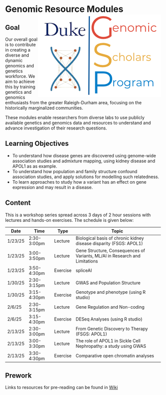 # Genomic Resource Modules <img src="logo-CCGR-GSP.png" alt="Genomic Scholars Program" align="right" />

## Goal

Our overall goal is to contribute in creating a diverse and dynamic genomics and genetics workforce. We aim to achieve this by training genetics and genomics enthusiasts from the greater Raleigh-Durham area, focusing on the historically marginalized communities. <br>


These modules enable researchers from diverse labs to use publicly available genetics and genomics data and resources to understand and advance investigation of their research questions. 

## Learning Objectives

- To understand how disease genes are discovered using genome-wide association studies and admixture mapping, using kidney disease and APOL1 as as example.
- To understand how population and family structure confound association studies, and apply solutions for modelling such relatedness.
- To learn approaches to study how a variant has an effect on gene expression and may result in a disease. 

## Content

This is a workshop series spread across 3 days of 2 hour sessions with lectures and hands-on exercises. The schedule is given below: 

| Date    |	Time        |	Type     |	Topic                                                                      |
|---------|-------------|----------|-----------------------------------------------------------------------------|
| 1/23/25 |	2:30-3:00pm	| Lecture	 | Biological basis of chronic kidney disease disparity (FSGS: APOL1)          |
| 1/23/25 |	3:00-3:50pm	| Lecture	 | Gene Structure, Consequences of Variants, ML/AI in Research and Limitations |
| 1/23/25 |	3:50-4:30pm	| Exercise | spliceAI                                                                    |
| 1/30/25 |	2:30-3:15pm	| Lecture	 | GWAS and Population Structure |
| 1/30/25 |	3:15-4:30pm	| Exercise | Genotype and phenotype (using R studio) |
| 2/6/25  |	2:30-3:15pm	| Lecture	 | Gene Regulation and Non-coding |
| 2/6/25	| 3:15-4:30pm	| Exercise | DESeq Analyses (using R studio) |
| 2/13/25	| 2:30-3:00pm	| Lecture	 | From Genetic Discovery to Therapy (FSGS: APOL1) |
| 2/13/25	| 3:00-3:30pm	| Lecture	 | The role of APOL1 in Sickle Cell Nephropathy: a study using GWAS |
| 2/13/25	| 3:30-4:30pm	| Exercise | Comparative open chromatin analyses |


## Prework

Links to resources for pre-reading can be found in [Wiki](https://github.com/OchoaLab/genomic-modules/wiki)

